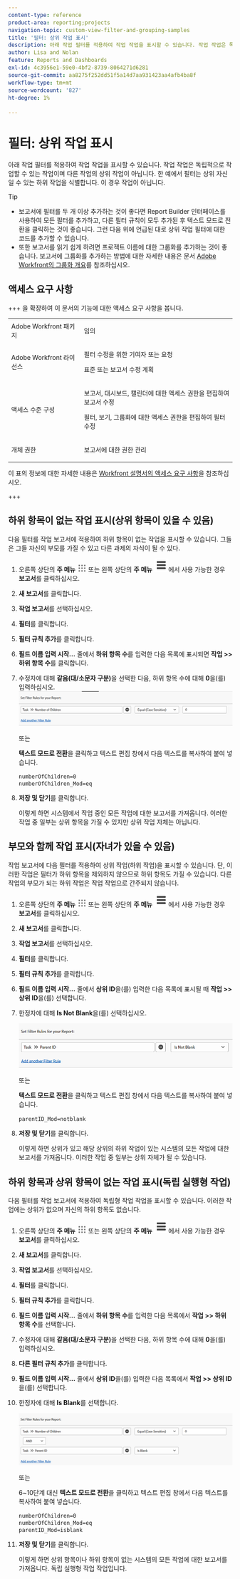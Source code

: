 ```yaml
---
content-type: reference
product-area: reporting;projects
navigation-topic: custom-view-filter-and-grouping-samples
title: '필터: 상위 작업 표시'
description: 아래 작업 필터를 적용하여 작업 작업을 표시할 수 있습니다. 작업 작업은 독립적으로 작업할 수 있는 작업이며 다른 작업의 상위 작업이 아닙니다. 한 예에서 필터는 상위 자신일 수 있는 하위 작업을 식별합니다. 이 경우 작업이 아닙니다.
author: Lisa and Nolan
feature: Reports and Dashboards
exl-id: 4c3956e1-59e0-4bf2-8739-8064271d6281
source-git-commit: aa8275f252dd51f5a14d7aa931423aa4afb4ba8f
workflow-type: tm+mt
source-wordcount: '827'
ht-degree: 1%

---
```


# 필터: 상위 작업 표시

<!--Audited: 10/2024-->

아래 작업 필터를 적용하여 작업 작업을 표시할 수 있습니다. 작업 작업은 독립적으로 작업할 수 있는 작업이며 다른 작업의 상위 작업이 아닙니다. 한 예에서 필터는 상위 자신일 수 있는 하위 작업을 식별합니다. 이 경우 작업이 아닙니다.

>[!TIP]
>
>* 보고서에 필터를 두 개 이상 추가하는 것이 좋다면 Report Builder 인터페이스를 사용하여 모든 필터를 추가하고, 다른 필터 규칙이 모두 추가된 후 텍스트 모드로 전환을 클릭하는 것이 좋습니다. 그런 다음 위에 언급된 대로 상위 작업 필터에 대한 코드를 추가할 수 있습니다. 
>* 또한 보고서를 읽기 쉽게 하려면 프로젝트 이름에 대한 그룹화를 추가하는 것이 좋습니다. 보고서에 그룹화를 추가하는 방법에 대한 자세한 내용은 문서 [Adobe Workfront의 그룹화 개요](../../../reports-and-dashboards/reports/reporting-elements/groupings-overview.md)를 참조하십시오.
>

## 액세스 요구 사항

+++ 을 확장하여 이 문서의 기능에 대한 액세스 요구 사항을 봅니다. 

<table style="table-layout:auto"> 
 <col> 
 <col> 
 <tbody> 
  <tr> 
   <td role="rowheader">Adobe Workfront 패키지</td> 
   <td> <p>임의</p> </td> 
  </tr> 
  <tr> 
   <td role="rowheader">Adobe Workfront 라이선스</td> 
   <td> 
   <p>필터 수정을 위한 기여자 또는 요청 </p>
   <p>표준 또는 보고서 수정 계획</p>
  </tr> 
  <tr> 
   <td role="rowheader">액세스 수준 구성</td> 
   <td> <p>보고서, 대시보드, 캘린더에 대한 액세스 권한을 편집하여 보고서 수정</p> <p>필터, 보기, 그룹화에 대한 액세스 권한을 편집하여 필터 수정</p> </td> 
  </tr> 
  <tr> 
   <td role="rowheader">개체 권한</td> 
   <td> <p>보고서에 대한 권한 관리</p>  </td> 
  </tr> 
 </tbody> 
</table>

이 표의 정보에 대한 자세한 내용은 [Workfront 설명서의 액세스 요구 사항](/help/quicksilver/administration-and-setup/add-users/access-levels-and-object-permissions/access-level-requirements-in-documentation.md)을 참조하십시오.

+++

## 하위 항목이 없는 작업 표시(상위 항목이 있을 수 있음)

다음 필터를 작업 보고서에 적용하여 하위 항목이 없는 작업을 표시할 수 있습니다. 그들은 그들 자신의 부모를 가질 수 있고 다른 과제의 자식이 될 수 있다.

1. 오른쪽 상단의 **주 메뉴** ![주 메뉴 아이콘](assets/main-menu-icon.png) 또는 왼쪽 상단의 **주 메뉴** ![주 메뉴 줄](assets/lines-main-menu.png)에서 사용 가능한 경우 **보고서**&#x200B;를 클릭하십시오.

1. **새 보고서**&#x200B;를 클릭합니다.
1. **작업 보고서**&#x200B;를 선택하십시오.
1. **필터**&#x200B;를 클릭합니다.
1. **필터 규칙 추가**&#x200B;를 클릭합니다.
1. **필드 이름 입력 시작...** 줄에서 **하위 항목 수**&#x200B;를 입력한 다음 목록에 표시되면 **작업 >> 하위 항목 수**&#x200B;를 클릭합니다.

1. 수정자에 대해 **같음(대/소문자 구분)**&#x200B;을 선택한 다음, 하위 항목 수에 대해 **0**&#x200B;을(를) 입력하십시오.\
   ![상위 작업 필터](assets/parent-task-filter-from-the-ui-350x76.png)

   또는

   **텍스트 모드로 전환**&#x200B;을 클릭하고 텍스트 편집 창에서 다음 텍스트를 복사하여 붙여 넣습니다.

   ```
   numberOfChildren=0
   numberOfChildren_Mod=eq
   ```


1. **저장 및 닫기**&#x200B;를 클릭합니다.

   이렇게 하면 시스템에서 작업 중인 모든 작업에 대한 보고서를 가져옵니다. 이러한 작업 중 일부는 상위 항목을 가질 수 있지만 상위 작업 자체는 아닙니다.

## 부모와 함께 작업 표시(자녀가 있을 수 있음)

작업 보고서에 다음 필터를 적용하여 상위 작업(하위 작업)을 표시할 수 있습니다. 단, 이러한 작업은 필터가 하위 항목을 제외하지 않으므로 하위 항목도 가질 수 있습니다. 다른 작업의 부모가 되는 하위 작업은 작업 작업으로 간주되지 않습니다.

1. 오른쪽 상단의 **주 메뉴** ![주 메뉴 아이콘](assets/main-menu-icon.png) 또는 왼쪽 상단의 **주 메뉴** ![주 메뉴 줄](assets/lines-main-menu.png)에서 사용 가능한 경우 **보고서**&#x200B;를 클릭하십시오.

1. **새 보고서**&#x200B;를 클릭합니다.
1. **작업 보고서**&#x200B;를 선택하십시오.
1. **필터**&#x200B;를 클릭합니다.
1. **필터 규칙 추가**&#x200B;를 클릭합니다.
1. **필드 이름 입력 시작...** 줄에서 **상위 ID**&#x200B;을(를) 입력한 다음 목록에 표시될 때 **작업 >> 상위 ID**&#x200B;을(를) 선택합니다.
1. 한정자에 대해 **Is Not Blank**&#x200B;을(를) 선택하십시오.

   ![상위 ID가 비어 있지 않습니다](assets/filter-parent-id-not-blank-350x100.png)

   또는

   **텍스트 모드로 전환**&#x200B;을 클릭하고 텍스트 편집 창에서 다음 텍스트를 복사하여 붙여 넣습니다. 

   `parentID_Mod=notblank`

1. **저장 및 닫기**&#x200B;를 클릭합니다.

   이렇게 하면 상위가 있고 해당 상위의 하위 작업이 있는 시스템의 모든 작업에 대한 보고서를 가져옵니다. 이러한 작업 중 일부는 상위 자체가 될 수 있습니다.

## 하위 항목과 상위 항목이 없는 작업 표시(독립 실행형 작업)

다음 필터를 작업 보고서에 적용하여 독립형 작업 작업을 표시할 수 있습니다. 이러한 작업에는 상위가 없으며 자신의 하위 항목도 없습니다.

1. 오른쪽 상단의 **주 메뉴** ![주 메뉴 아이콘](assets/main-menu-icon.png) 또는 왼쪽 상단의 **주 메뉴** ![주 메뉴 줄](assets/lines-main-menu.png)에서 사용 가능한 경우 **보고서**&#x200B;를 클릭하십시오.

1. **새 보고서**&#x200B;를 클릭합니다.
1. **작업 보고서**&#x200B;를 선택하십시오.
1. **필터**&#x200B;를 클릭합니다.
1. **필터 규칙 추가**&#x200B;를 클릭합니다.
1. **필드 이름 입력 시작...** 줄에서 **하위 항목 수**&#x200B;를 입력한 다음 목록에서 **작업 >> 하위 항목 수**&#x200B;를 선택합니다.
1. 수정자에 대해 **같음(대/소문자 구분)**&#x200B;을 선택한 다음, 하위 항목 수에 대해 **0**&#x200B;을(를) 입력하십시오.
1. **다른 필터 규칙 추가**&#x200B;를 클릭합니다.
1. **필드 이름 입력 시작...** 줄에서 **상위 ID**&#x200B;을(를) 입력한 다음 목록에서 **작업 >> 상위 ID**&#x200B;을(를) 선택합니다.
1. 한정자에 대해 **Is Blank**&#x200B;를 선택합니다.

   ![상위 ID가 비어 있고 하위 항목이 없습니다](assets/filter-parent-id-blank-and-zero-children-350x121.png)

   또는

   6~10단계 <!--ensure steps above stay accurate--> 대신 **텍스트 모드로 전환**&#x200B;을 클릭하고 텍스트 편집 창에서 다음 텍스트를 복사하여 붙여 넣습니다.

   ```
   numberOfChildren=0
   numberOfChildren_Mod=eq
   parentID_Mod=isblank
   ```

1. **저장 및 닫기**&#x200B;를 클릭합니다.

   이렇게 하면 상위 항목이나 하위 항목이 없는 시스템의 모든 작업에 대한 보고서를 가져옵니다. 독립 실행형 작업 작업입니다.
